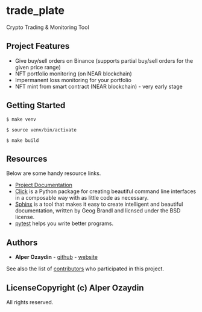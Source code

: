 # trade_plate

Crypto Trading & Monitoring Tool

## Project Features

* Give buy/sell orders on Binance (supports partial buy/sell orders for the given price range)
* NFT portfolio monitoring (on NEAR blockchain)
* Impermanent loss monitoring for your portfolio
* NFT mint from smart contract (NEAR blockchain) - very early stage

## Getting Started

`$ make venv`

`$ source venv/bin/activate`

`$ make build`

## Resources

Below are some handy resource links.

* [Project Documentation](http://trade-plate.readthedocs.io/)
* [Click](http://click.pocoo.org/5/) is a Python package for creating beautiful command line interfaces in a composable way with as little code as necessary.
* [Sphinx](http://www.sphinx-doc.org/en/master/) is a tool that makes it easy to create intelligent and beautiful documentation, written by Geog Brandl and licnsed under the BSD license.
* [pytest](https://docs.pytest.org/en/latest/) helps you write better programs.


## Authors

* **Alper Ozaydin** - [github](https://github.com/alperozaydin) - [website](https://alperozaydin.com)

See also the list of [contributors](https://github.com/alperozaydin/trade_plate/contributors) who participated in this project.

## LicenseCopyright (c) Alper Ozaydin

All rights reserved.
